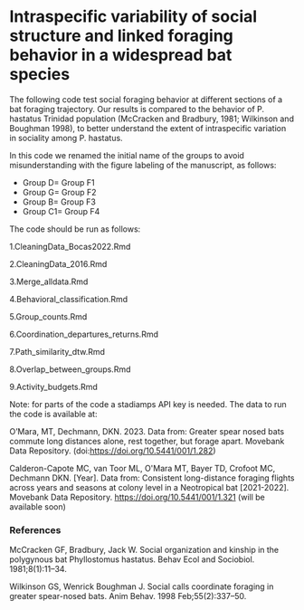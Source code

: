 # Intraspecific variability of social structure and linked foraging behavior in a widespread bat species

The following code test social foraging behavior at different sections of a bat foraging trajectory. Our results is compared to the behavior of P. hastatus Trinidad population (McCracken and Bradbury, 1981; Wilkinson and Boughman 1998), to better understand the extent of intraspecific variation in sociality among P. hastatus. 

In this code we renamed the initial name of the groups to avoid misunderstanding with the figure labeling of the manuscript, as follows:
- Group D= Group F1
- Group G= Group F2
- Group B= Group F3
- Group C1= Group F4

The code should be run as follows:

1.CleaningData_Bocas2022.Rmd

2.CleaningData_2016.Rmd

3.Merge_alldata.Rmd

4.Behavioral_classification.Rmd

5.Group_counts.Rmd

6.Coordination_departures_returns.Rmd

7.Path_similarity_dtw.Rmd

8.Overlap_between_groups.Rmd

9.Activity_budgets.Rmd

Note: for parts of the code a stadiamps API key is needed. The data to run the code is available at:

O’Mara, MT, Dechmann, DKN. 2023. Data from: Greater spear nosed bats commute long distances alone, rest together, but forage apart. Movebank Data Repository. (doi:https://doi.org/10.5441/001/1.282)

Calderon-Capote MC, van Toor ML, O'Mara MT,  Bayer TD, Crofoot MC, Dechmann DKN. [Year]. Data from: Consistent long-distance foraging flights across years and seasons at colony level in a Neotropical bat [2021-2022]. Movebank Data Repository. https://doi.org/10.5441/001/1.321 (will be available soon)


### References
McCracken GF, Bradbury, Jack W. Social organization and kinship in the polygynous bat Phyllostomus hastatus. Behav Ecol and Sociobiol. 1981;8(1):11–34.

Wilkinson GS, Wenrick Boughman J. Social calls coordinate foraging in greater spear-nosed bats. Anim Behav. 1998 Feb;55(2):337–50. 


